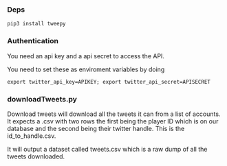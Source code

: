 ### Deps

```
pip3 install tweepy
```

### Authentication

You need an api key and a api secret to access the API.

You need to set these as enviroment variables by doing

```
export twitter_api_key=APIKEY; export twitter_api_secret=APISECRET
```

### downloadTweets.py

Download tweets will download all the tweets it can from a list of accounts. It expects a .csv with two rows the first being the player ID which is on our database and the second being their twitter handle. This is the id_to_handle.csv.

It will output a dataset called tweets.csv which is a raw dump of all the tweets downloaded.






